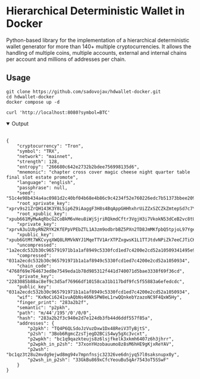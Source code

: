 # Hierarchical Deterministic Wallet in Docker
Python-based library for the implementation of a hierarchical deterministic wallet generator for more than 140+ multiple cryptocurrencies. It allows the handling of multiple coins, multiple accounts, external and internal chains per account and millions of addresses per chain.

## Usage
```shell script
git clone https://github.com/sadovojav/hdwallet-docker.git
cd hdwallet-docker
docker compose up -d
```

```curl
curl 'http://localhost:8080?symbol=BTC'
```

<details open>
  <summary>Output</summary><br/>

```json5
{
    "cryptocurrency": "Tron",
    "symbol": "TRX",
    "network": "mainnet",
    "strength": 128,
    "entropy": "266680c642e2732b2bdee756998135d6",
    "mnemonic": "chapter cross cover magic cheese night quarter table final slot estate promote",
    "language": "english",
    "passphrase": null,
    "seed": "51c4e98b434a4ac0981d2c40bf04b68e4b86c9c4234f52e760226edc7b51373bbee209bc5684c105df63a54bf24e3fe55bafe6cb52725def634ec74f2e7c274a",
    "root_xprivate_key": "xprv9s21ZrQH143K3Y8L5ip6Z9iAaggF3H8s4BqAppGHHhxhrUiZZxSZCZkZmtepSd7c7YDheZNfVBr8AxG8dNQY3NHiQqJz83tWKWxj1E2LJHd",
    "root_xpublic_key": "xpub661MyMwAqRbcG2CoBkM6vHeu8iWjSjriRQkmdCftr3VgjH3i7VkokN53dCeB2vc8tULG3uMuQ4gRHDSSUc2pytymnQTbjSVxgsT8aibc3vd",
    "xprivate_key": "xprvA3u1UbyRNZRYK2KfEPpVPEbZTL1A3zm9odbrbBZ5PXn2TD8JmMKfpbQ5tpjoL97YgeZBHtpSyRgoLmePPMWF7r71mnoBqMdb6HxPYitntuD",
    "xpublic_key": "xpub6GtMt7WKCvyqXWQ8LRMVkNYJ1MqeTTV1ArXTPZxgwsK1L1TTJtdvNPiZk7eeCJTiCKURbobtXTWrww3hDcPmAxDQYuMxb7eEX7a5mNLr6EG",
    "uncompressed": "1a2ecdc532b30c965791971b1a1af8949c5330fcd1ed7c4200e2cd52a10509341495e9f16c31ab3ec3cfe367a948b48f018e0197ac39fcabe1912a20b48854d7",
    "compressed": "031a2ecdc532b30c965791971b1a1af8949c5330fcd1ed7c4200e2cd52a1050934",
    "chain_code": "4768f69e764673ed8e7549eda1b78d985312f441d740071d5bae3338f69f36cd",
    "private_key": "2283085b88ac8ef9c3d5af76966df10158ca31b117bdf9fc5f55883a6efedcdc",
    "public_key": "031a2ecdc532b30c965791971b1a1af8949c5330fcd1ed7c4200e2cd52a1050934",
    "wif": "KxNoCi6241vuAQbNs46NkSPW8eL1rwQQnkebYzazoNC9F4QxW5Hy",
    "finger_print": "283a2b2f",
    "semantic": "p2pkh",
    "path": "m/44'/195'/0'/0/0",
    "hash": "283a2b2f3c940e2d7e124db3fb44d6ddf557f85a",
    "addresses": {
        "p2pkh": "TQ4P6QLSdoJzVuzDxw1Dx48ReiV3TyBjtS",
        "p2sh": "3Bob6RgmcZzsTjegD2BCiS4wy5gXc3vcxt",
        "p2wpkh": "bc1q9qazkteujs8z6lsjfkelk3xkmh6407z6h3jhrr",
        "p2wpkh_in_p2sh": "37xonYHzobauumo8z8sM6hHE9gKjxReYAV",
        "p2wsh": "bc1qz3t28u2mvdg9ejwd8mg94v7mpnfnsjc32326ve6dnjyq57l0saksnupx0y",
        "p2wsh_in_p2sh": "33GkBu869xCfcYeouBu5qAr7543oT5SSwF"
    }
}
```
</details>
